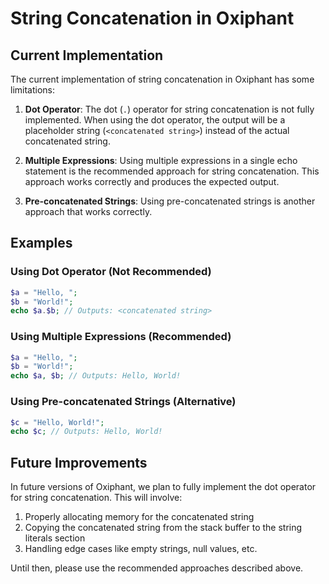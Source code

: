 # String Concatenation in Oxiphant

## Current Implementation

The current implementation of string concatenation in Oxiphant has some limitations:

1. **Dot Operator**: The dot (`.`) operator for string concatenation is not fully implemented. When using the dot operator, the output will be a placeholder string (`<concatenated string>`) instead of the actual concatenated string.

2. **Multiple Expressions**: Using multiple expressions in a single echo statement is the recommended approach for string concatenation. This approach works correctly and produces the expected output.

3. **Pre-concatenated Strings**: Using pre-concatenated strings is another approach that works correctly.

## Examples

### Using Dot Operator (Not Recommended)

```php
$a = "Hello, ";
$b = "World!";
echo $a.$b; // Outputs: <concatenated string>
```

### Using Multiple Expressions (Recommended)

```php
$a = "Hello, ";
$b = "World!";
echo $a, $b; // Outputs: Hello, World!
```

### Using Pre-concatenated Strings (Alternative)

```php
$c = "Hello, World!";
echo $c; // Outputs: Hello, World!
```

## Future Improvements

In future versions of Oxiphant, we plan to fully implement the dot operator for string concatenation. This will involve:

1. Properly allocating memory for the concatenated string
2. Copying the concatenated string from the stack buffer to the string literals section
3. Handling edge cases like empty strings, null values, etc.

Until then, please use the recommended approaches described above.
